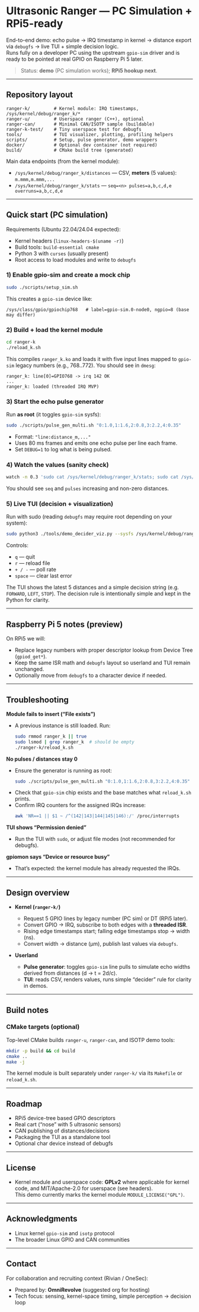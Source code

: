 # Ultrasonic Ranger — PC Simulation + RPi5-ready

End-to-end demo: echo pulse → IRQ timestamp in kernel → distance export via `debugfs` → live TUI + simple decision logic.  
Runs fully on a developer PC using the upstream `gpio-sim` driver and is ready to be pointed at real GPIO on Raspberry Pi 5 later.

> Status: **demo** (PC simulation works); **RPi5 hookup next**.

---

## Repository layout

```
ranger-k/         # Kernel module: IRQ timestamps, /sys/kernel/debug/ranger_k/*
ranger-u/         # Userspace ranger (C++), optional
ranger-can/       # Minimal CAN/ISOTP sample (buildable)
ranger-k-test/    # Tiny userspace test for debugfs
tools/            # TUI visualizer, plotting, profiling helpers
scripts/          # Setup, pulse generator, demo wrappers
docker/           # Optional dev container (not required)
build/            # CMake build tree (generated)
```

Main data endpoints (from the kernel module):
- `/sys/kernel/debug/ranger_k/distances` — CSV, **meters** (5 values): `m.mmm,m.mmm,...`
- `/sys/kernel/debug/ranger_k/stats` — `seq=<n> pulses=a,b,c,d,e overruns=a,b,c,d,e`

---

## Quick start (PC simulation)

Requirements (Ubuntu 22.04/24.04 expected):
- Kernel headers (`linux-headers-$(uname -r)`)
- Build tools: `build-essential cmake`
- Python 3 with `curses` (usually present)
- Root access to load modules and write to `debugfs`

### 1) Enable gpio-sim and create a mock chip

```bash
sudo ./scripts/setup_sim.sh
```

This creates a `gpio-sim` device like:

```
/sys/class/gpio/gpiochip768   # label=gpio-sim.0-node0, ngpio=8 (base may differ)
```

### 2) Build + load the kernel module

```bash
cd ranger-k
./reload_k.sh
```

This compiles `ranger_k.ko` and loads it with five input lines mapped to
`gpio-sim` legacy numbers (e.g., 768..772). You should see in `dmesg`:

```
ranger_k: line[0]=GPIO768 -> irq 142 OK
...
ranger_k: loaded (threaded IRQ MVP)
```

### 3) Start the echo pulse generator

Run **as root** (it toggles `gpio-sim` sysfs):

```bash
sudo ./scripts/pulse_gen_multi.sh "0:1.0,1:1.6,2:0.8,3:2.2,4:0.35"
```

- Format: `"line:distance_m,..."`
- Uses 80 ms frames and emits one echo pulse per line each frame.
- Set `DEBUG=1` to log what is being pulsed.

### 4) Watch the values (sanity check)

```bash
watch -n 0.3 'sudo cat /sys/kernel/debug/ranger_k/stats; sudo cat /sys/kernel/debug/ranger_k/distances'
```

You should see `seq` and `pulses` increasing and non-zero distances.

### 5) Live TUI (decision + visualization)

Run with sudo (reading `debugfs` may require root depending on your system):

```bash
sudo python3 ./tools/demo_decider_viz.py --sysfs /sys/kernel/debug/ranger_k/distances
```

Controls:
- `q` — quit
- `r` — reload file
- `+ / -` — poll rate
- `space` — clear last error

The TUI shows the latest 5 distances and a simple decision string (e.g. `FORWARD`, `LEFT`, `STOP`). The decision rule is intentionally simple and kept in the Python for clarity.

---

## Raspberry Pi 5 notes (preview)

On RPi5 we will:
- Replace legacy numbers with proper descriptor lookup from Device Tree (`gpiod_get*`).
- Keep the same ISR math and `debugfs` layout so userland and TUI remain unchanged.
- Optionally move from `debugfs` to a character device if needed.

---

## Troubleshooting

**Module fails to insert (“File exists”)**
- A previous instance is still loaded. Run:
  ```bash
  sudo rmmod ranger_k || true
  sudo lsmod | grep ranger_k  # should be empty
  ./ranger-k/reload_k.sh
  ```

**No pulses / distances stay 0**
- Ensure the generator is running as root:
  ```bash
  sudo ./scripts/pulse_gen_multi.sh "0:1.0,1:1.6,2:0.8,3:2.2,4:0.35"
  ```
- Check that `gpio-sim` chip exists and the base matches what `reload_k.sh` prints.
- Confirm IRQ counters for the assigned IRQs increase:
  ```bash
  awk 'NR==1 || $1 ~ /^(142|143|144|145|146):/' /proc/interrupts
  ```

**TUI shows “Permission denied”**
- Run the TUI with `sudo`, or adjust file modes (not recommended for debugfs).

**gpiomon says “Device or resource busy”**
- That’s expected: the kernel module has already requested the IRQs.

---

## Design overview

- **Kernel (`ranger-k/`)**
  - Request 5 GPIO lines by legacy number (PC sim) or DT (RPi5 later).
  - Convert GPIO → IRQ, subscribe to both edges with a **threaded ISR**.
  - Rising edge timestamps start; falling edge timestamps stop → width (ns).
  - Convert width → distance (µm), publish last values via `debugfs`.

- **Userland**
  - **Pulse generator**: toggles `gpio-sim` line pulls to simulate echo widths derived from distances (d → t = 2d/c).
  - **TUI**: reads CSV, renders values, runs simple “decider” rule for clarity in demos.

---

## Build notes

### CMake targets (optional)
Top-level CMake builds `ranger-u`, `ranger-can`, and ISOTP demo tools:

```bash
mkdir -p build && cd build
cmake ..
make -j
```

The kernel module is built separately under `ranger-k/` via its `Makefile` or `reload_k.sh`.

---

## Roadmap

- RPi5 device-tree based GPIO descriptors
- Real cart (“nose” with 5 ultrasonic sensors)
- CAN publishing of distances/decisions
- Packaging the TUI as a standalone tool
- Optional char device instead of debugfs

---

## License

- Kernel module and userspace code: **GPLv2** where applicable for kernel code, and MIT/Apache-2.0 for userspace (see headers).  
  This demo currently marks the kernel module `MODULE_LICENSE("GPL")`.

---

## Acknowledgments

- Linux kernel `gpio-sim` and `isotp` protocol
- The broader Linux GPIO and CAN communities

---

## Contact

For collaboration and recruiting context (Rivian / OneSec):  
- Prepared by: **OmniRevolve** (suggested org for hosting)
- Tech focus: sensing, kernel-space timing, simple perception → decision loop
